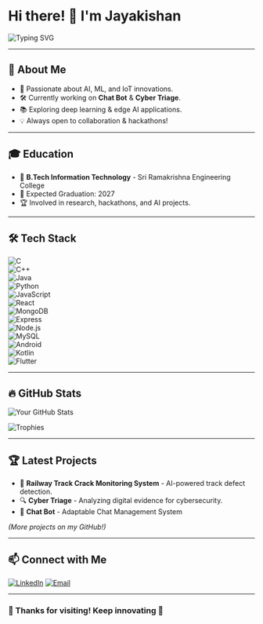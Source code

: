 # Hi there! 👋 I'm Jayakishan

![Typing SVG](https://readme-typing-svg.herokuapp.com?font=Fira+Code&weight=600&size=22&duration=3000&pause=500&color=F78C6C&vCenter=true&width=700&lines=AI+%7C+ML+%7C+Cybersecurity+%7C+IoT;Building+Cool+Tech+for+a+Better+Future!)

---

## 🚀 About Me
- 🔬 Passionate about AI, ML, and IoT innovations.
- 🛠 Currently working on **Chat Bot** & **Cyber Triage**.
- 📚 Exploring deep learning & edge AI applications.
- 💡 Always open to collaboration & hackathons!

---

## 🎓 Education
- 📖 **B.Tech Information Technology** - Sri Ramakrishna Engineering College
- 📅 Expected Graduation: 2027
- 🏆 Involved in research, hackathons, and AI projects.

---

## 🛠 Tech Stack
![C](https://img.shields.io/badge/-C-A8B9CC?style=flat-square&logo=c&logoColor=white)  
![C++](https://img.shields.io/badge/-C++-00599C?style=flat-square&logo=cplusplus&logoColor=white)  
![Java](https://img.shields.io/badge/-Java-007396?style=flat-square&logo=java&logoColor=white)  
![Python](https://img.shields.io/badge/-Python-3776AB?style=flat-square&logo=python&logoColor=white)  
![JavaScript](https://img.shields.io/badge/-JavaScript-F7DF1E?style=flat-square&logo=javascript&logoColor=white)  
![React](https://img.shields.io/badge/-React-61DAFB?style=flat-square&logo=react&logoColor=white)  
![MongoDB](https://img.shields.io/badge/-MongoDB-47A248?style=flat-square&logo=mongodb&logoColor=white)  
![Express](https://img.shields.io/badge/-Express-000000?style=flat-square&logo=express&logoColor=white)  
![Node.js](https://img.shields.io/badge/-Node.js-339933?style=flat-square&logo=node.js&logoColor=white)  
![MySQL](https://img.shields.io/badge/-MySQL-4479A1?style=flat-square&logo=mysql&logoColor=white)  
![Android](https://img.shields.io/badge/-Android-3DDC84?style=flat-square&logo=android&logoColor=white)  
![Kotlin](https://img.shields.io/badge/-Kotlin-0095D5?style=flat-square&logo=kotlin&logoColor=white)  
![Flutter](https://img.shields.io/badge/-Flutter-02569B?style=flat-square&logo=flutter&logoColor=white)

---

## 🔥 GitHub Stats

![Your GitHub Stats](https://github-readme-stats.vercel.app/api?username=kishan0818&show_icons=true&theme=radical)

![Trophies](https://github-profile-trophy.vercel.app/?username=kishan0818&theme=radical)

---

## 🏆 Latest Projects
- 🚂 **Railway Track Crack Monitoring System** - AI-powered track defect detection.
- 🔍 **Cyber Triage** - Analyzing digital evidence for cybersecurity.
- 🤖 **Chat Bot** - Adaptable Chat Management System

*(More projects on my GitHub!)*

---

## 📫 Connect with Me
[![LinkedIn](https://img.shields.io/badge/LinkedIn-0077B5?style=flat-square&logo=linkedin&logoColor=white)](https://www.linkedin.com/in/jayakishan-balagopal-978613300/)
[![Email](https://img.shields.io/badge/Email-D14836?style=flat-square&logo=gmail&logoColor=white)](mailto:jayakishanb18@gmail.com)

---

### 🎉 Thanks for visiting! Keep innovating 🚀
